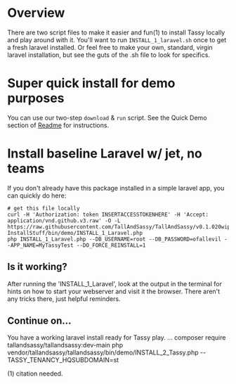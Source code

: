 # Overview 
There are two script files to make it easier and fun(1) to install Tassy locally 
and play around with it. You'll want to run `INSTALL_1_laravel.sh` once to get a fresh 
laravel installed. Or feel free to make your own, standard, virgin laravel installation, but see
the guts of the .sh file to look for specifics.

# Super quick install for demo purposes
You can use our two-step `download` & `run` script. See the Quick Demo section of [Readme](./ReadMe.md) for instructions.



# Install baseline Laravel w/ jet, no teams 
If you don't already have this package installed in a simple laravel app, you can quickly do here:

    # get this file locally
    curl -H 'Authorization: token INSERTACCESSTOKENHERE' -H 'Accept: application/vnd.github.v3.raw' -O -L  https://raw.githubusercontent.com/TallAndSassy/TallAndSassy/v0.1.020wip-InstallStuff/bin/demo/INSTALL_1_Laravel.php
    php INSTALL_1_Laravel.php --DB_USERNAME=root --DB_PASSWORD=ofallevil --APP_NAME=MyTassyTest --DO_FORCE_REINSTALL=1



## Is it working?
    
After running the 'INSTALL_1_Laravel', look at the output in the terminal for hints
on how to start your webserver and visit it the browser.  There aren't any tricks there, just
helpful reminders.

## Continue on...
You have a working laravel install ready for Tassy play.  ...
    composer require tallandsassy/tallandsassy:dev-main
    php vendor/tallandsassy/tallandsassy/bin/demo/INSTALL_2_Tassy.php --TASSY_TENANCY_HQSUBDOMAIN=st

(1) citation needed.